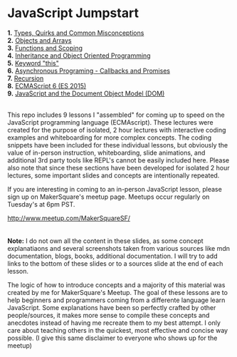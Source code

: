 # JavaScript Jumpstart


**1.** [Types, Quirks and Common Misconceptions](01%20Types,%20Quirks%20and%20Misconceptions/)<br/>
**2.** [Objects and Arrays](02%20Objects%20and%20Arrays/)<br/>
**3.** [Functions and Scoping](03%20Functions%20and%20Scoping/)<br/>
**4.** [Inheritance and Object Oriented Programming](04%20Inheritance%20and%20Object%20Oriented%20Programming/)<br/>
**5.** [Keyword "this"](05%20Keyword%20this/)<br/>
**6.** [Asynchronous Programing - Callbacks and Promises](06%20Asynchronous%20Programing%20-%20Callbacks%20and%20Promises/)<br/>
**7.** [Recursion](07%20Recursion/)<br/>
**8.** [ECMAScript 6 (ES 2015)](08%20ECMAScript%206%20(ES%202015)/)<br/>
**9.** [JavaScript and the Document Object Model (DOM)](09%20JavaScript%20and%20the%20DOM/)
<br/>
<br/>

This repo includes 9 lessons I "assembled" for coming up to speed on the JavaScript programming language (ECMAscript). These lectures were created for the purpose of isolated, 2 hour lectures with interactive coding examples and whiteboarding for more complex concepts. The coding snippets have been included for these individual lessons, but obviously the value of in-person instruction, whiteboarding, slide animations, and additional 3rd party tools like REPL's cannot be easily included here. Please also note that since these sections have been developed for isolated 2 hour lectures, some important slides and concepts are intentionally repeated.

If you are interesting in coming to an in-person JavaScript lesson, please sign up on MakerSquare's meetup page. Meetups occur regularly on Tuesday's at 6pm PST.

http://www.meetup.com/MakerSquareSF/
<br>
<br>
<br>
**Note:** I do not own all the content in these slides, as some concept explanatiaons and several screenshots taken from various sources like mdn documentation, blogs, books, additional documentation. I will try to add links to the bottom of these slides or to a sources slide at the end of each lesson.

The logic of how to introduce concepts and a majority of this material was created by me for MakerSquare's Meetup. The goal of these lessons are to help beginners and programmers coming from a differente language learn JavaScript. Some explanations have been so perfectly crafted by other people/sources, it makes more sense to compile these concepts and anecdotes instead of having me recreate them to my best attempt. I only care about teaching others in the quickest, most effective and concise way possible. (I give this same disclaimer to everyone who shows up for the meetup)
